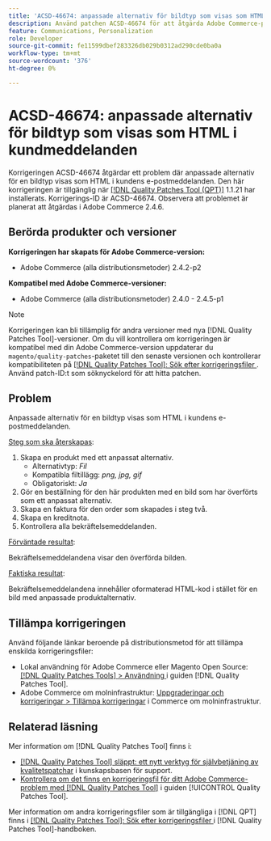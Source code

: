 ```yaml
---
title: 'ACSD-46674: anpassade alternativ för bildtyp som visas som HTML i kundens e-postmeddelanden'
description: Använd patchen ACSD-46674 för att åtgärda Adobe Commerce-problemet där anpassade alternativ för bildtyp visas som HTML i kundens e-postmeddelanden.
feature: Communications, Personalization
role: Developer
source-git-commit: fe11599dbef283326db029b0312ad290cde0ba0a
workflow-type: tm+mt
source-wordcount: '376'
ht-degree: 0%

---
```


# ACSD-46674: anpassade alternativ för bildtyp som visas som HTML i kundmeddelanden

Korrigeringen ACSD-46674 åtgärdar ett problem där anpassade alternativ för en bildtyp visas som HTML i kundens e-postmeddelanden. Den här korrigeringen är tillgänglig när [[!DNL Quality Patches Tool (QPT)]](https://experienceleague.adobe.com/sv/docs/commerce-knowledge-base/kb/announcements/commerce-announcements/magento-quality-patches-released-new-tool-to-self-serve-quality-patches) 1.1.21 har installerats. Korrigerings-ID är ACSD-46674. Observera att problemet är planerat att åtgärdas i Adobe Commerce 2.4.6.

## Berörda produkter och versioner

**Korrigeringen har skapats för Adobe Commerce-version:**

* Adobe Commerce (alla distributionsmetoder) 2.4.2-p2

**Kompatibel med Adobe Commerce-versioner:**

* Adobe Commerce (alla distributionsmetoder) 2.4.0 - 2.4.5-p1

>[!NOTE]
>
>Korrigeringen kan bli tillämplig för andra versioner med nya [!DNL Quality Patches Tool]-versioner. Om du vill kontrollera om korrigeringen är kompatibel med din Adobe Commerce-version uppdaterar du `magento/quality-patches`-paketet till den senaste versionen och kontrollerar kompatibiliteten på [[!DNL Quality Patches Tool]: Sök efter korrigeringsfiler ](https://experienceleague.adobe.com/tools/commerce-quality-patches/index.html?lang=sv-SE). Använd patch-ID:t som söknyckelord för att hitta patchen.

## Problem

Anpassade alternativ för en bildtyp visas som HTML i kundens e-postmeddelanden.

<u>Steg som ska återskapas</u>:

1. Skapa en produkt med ett anpassat alternativ.
   * Alternativtyp: *Fil*
   * Kompatibla filtillägg: *png, jpg, gif*
   * Obligatoriskt: *Ja*
1. Gör en beställning för den här produkten med en bild som har överförts som ett anpassat alternativ.
1. Skapa en faktura för den order som skapades i steg två.
1. Skapa en kreditnota.
1. Kontrollera alla bekräftelsemeddelanden.

<u>Förväntade resultat</u>:

Bekräftelsemeddelandena visar den överförda bilden.

<u>Faktiska resultat</u>:

Bekräftelsemeddelandena innehåller oformaterad HTML-kod i stället för en bild med anpassade produktalternativ.

## Tillämpa korrigeringen

Använd följande länkar beroende på distributionsmetod för att tillämpa enskilda korrigeringsfiler:

* Lokal användning för Adobe Commerce eller Magento Open Source: [[!DNL Quality Patches Tools] > Användning ](/help/tools/quality-patches-tool/usage.md) i guiden [!DNL Quality Patches Tool].
* Adobe Commerce om molninfrastruktur: [Uppgraderingar och korrigeringar > Tillämpa korrigeringar](https://experienceleague.adobe.com/docs/commerce-cloud-service/user-guide/develop/upgrade/apply-patches.html?lang=sv-SE) i Commerce om molninfrastruktur.

## Relaterad läsning

Mer information om [!DNL Quality Patches Tool] finns i:

* [[!DNL Quality Patches Tool] släppt: ett nytt verktyg för självbetjäning av kvalitetspatchar](https://experienceleague.adobe.com/sv/docs/commerce-knowledge-base/kb/announcements/commerce-announcements/magento-quality-patches-released-new-tool-to-self-serve-quality-patches) i kunskapsbasen för support.
* [Kontrollera om det finns en korrigeringsfil för ditt Adobe Commerce-problem med  [!DNL Quality Patches Tool]](/help/tools/quality-patches-tool/patches-available-in-qpt/check-patch-for-magento-issue-with-magento-quality-patches.md) i guiden [!UICONTROL Quality Patches Tool].


Mer information om andra korrigeringsfiler som är tillgängliga i [!DNL QPT] finns i [[!DNL Quality Patches Tool]: Sök efter korrigeringsfiler ](https://experienceleague.adobe.com/tools/commerce-quality-patches/index.html?lang=sv-SE) i [!DNL Quality Patches Tool]-handboken.

